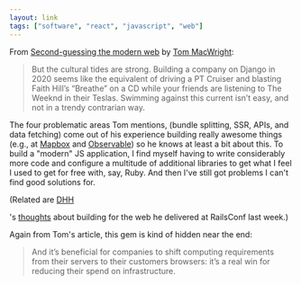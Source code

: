 ```yaml
---
layout: link
tags: ["software", "react", "javascript", "web"]
---
```


From [Second-guessing the modern web](https://macwright.org/2020/05/10/spa-fatigue.html) by [Tom MacWright](https://macwright.org):

> But the cultural tides are strong. Building a company on Django in 2020 seems like the equivalent of driving a PT Cruiser and blasting Faith Hill’s “Breathe” on a CD while your friends are listening to The Weeknd in their Teslas. Swimming against this current isn’t easy, and not in a trendy contrarian way.

The four problematic areas Tom mentions, (bundle splitting, SSR, APIs, and data fetching) come out of his experience building really awesome things (e.g., at [Mapbox](https://www.mapbox.com) and [Observable](https://observablehq.com)) so he knows at least a bit about this. To build a "modern" JS application, I find myself having to write considerably more code and configure a multitude of additional libraries to get what I feel I used to get for free with, say, Ruby. And then I've still got problems I can't find good solutions for.

(Related are [DHH](https://web.archive.org/web/20200511105458/https://twitter.com/dhh)

's [thoughts](http://web.archive.org/web/20200509110955/http://railsconf.com:80/2020/video/david-heinemeier-hansson-keynote-interview-with-david-heinemeier-hansson)
 about building for the web he delivered at RailsConf last week.)

Again from Tom's article, this gem is kind of hidden near the end:

> And it’s beneficial for companies to shift computing requirements from their servers to their customers browsers: it’s a real win for reducing their spend on infrastructure.

